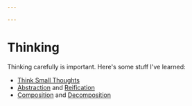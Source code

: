 ```yaml
---

---
```


# Thinking

Thinking carefully is important. Here's some stuff I've learned:

-   [Think Small
    Thoughts](https://calebsnotes.brick.do/think-small-thoughts-y716r5QREArX)
-   [Abstraction](https://calebsnotes.brick.do/abstraction-kxx9rO6Jl4x4)
    and
    [Reification](https://calebsnotes.brick.do/reification-8x1kBaJ9M7Wp)
-   [Composition](https://calebsnotes.brick.do/composition-2oZ7gPG4kDAe)
    and
    [Decomposition](https://calebsnotes.brick.do/decomposition-nXyEdRRqAddD)
